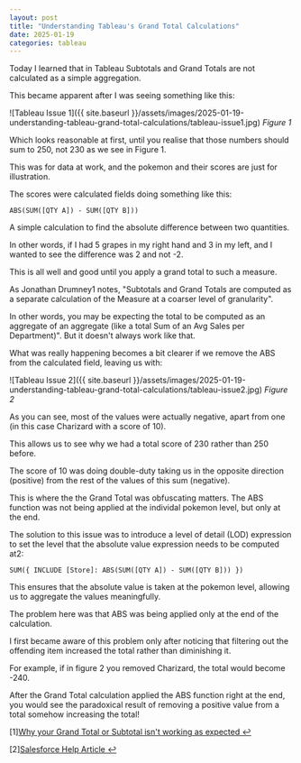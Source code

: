```yaml
---
layout: post
title: "Understanding Tableau's Grand Total Calculations"
date: 2025-01-19
categories: tableau
---
```


Today I learned that in Tableau Subtotals and Grand Totals are not calculated as a simple aggregation.

This became apparent after I was seeing something like this:

![Tableau Issue 1]({{ site.baseurl }}/assets/images/2025-01-19-understanding-tableau-grand-total-calculations/tableau-issue1.jpg)
*Figure 1*

Which looks reasonable at first, until you realise that those numbers should sum to 250, not 230 as we see in Figure 1.

This was for data at work, and the pokemon and their scores are just for illustration.

The scores were calculated fields doing something like this:

```tableau
ABS(SUM([QTY A]) - SUM([QTY B]))
```
A simple calculation to find the absolute difference between two quantities.

In other words, if I had 5 grapes in my right hand and 3 in my left, and I wanted to see the difference was 2 and not -2.

This is all well and good until you apply a grand total to such a measure.

As Jonathan Drumney1 notes, "Subtotals and Grand Totals are computed as a separate calculation of the Measure at a coarser level of granularity".

In other words, you may be expecting the total to be computed as an aggregate of an aggregate (like a total Sum of an Avg Sales per Department)". But it doesn't always work like that.

What was really happening becomes a bit clearer if we remove the ABS from the calculated field, leaving us with:

![Tableau Issue 2]({{ site.baseurl }}/assets/images/2025-01-19-understanding-tableau-grand-total-calculations/tableau-issue2.jpg)
*Figure 2*

As you can see, most of the values were actually negative, apart from one (in this case Charizard with a score of 10).

This allows us to see why we had a total score of 230 rather than 250 before.

The score of 10 was doing double-duty taking us in the opposite direction (positive) from the rest of the values of this sum (negative).

This is where the the Grand Total was obfuscating matters. The ABS function was not being applied at the individal pokemon level, but only at the end.

The solution to this issue was to introduce a level of detail (LOD) expression to set the level that the absolute value expression needs to be computed at2:

```tableau
SUM({ INCLUDE [Store]: ABS(SUM([QTY A]) - SUM([QTY B])) })
```

This ensures that the absolute value is taken at the pokemon level, allowing us to aggregate the values meaningfully.

The problem here was that ABS was being applied only at the end of the calculation.

I first became aware of this problem only after noticing that filtering out the offending item increased the total rather than diminishing it.

For example, if in figure 2 you removed Charizard, the total would become -240.

After the Grand Total calculation applied the ABS function right at the end, you would see the paradoxical result of removing a positive value from a total somehow increasing the total!

[1][Why your Grand Total or Subtotal isn't working as expected ↩](https://community.tableau.com/s/question/0D54T00000G552ASAR/why-your-grand-total-or-subtotal-isnt-working-as-expected)


[2][Salesforce Help Article ↩](https://help.salesforce.com/s/articleView?id=001473272&type=1)